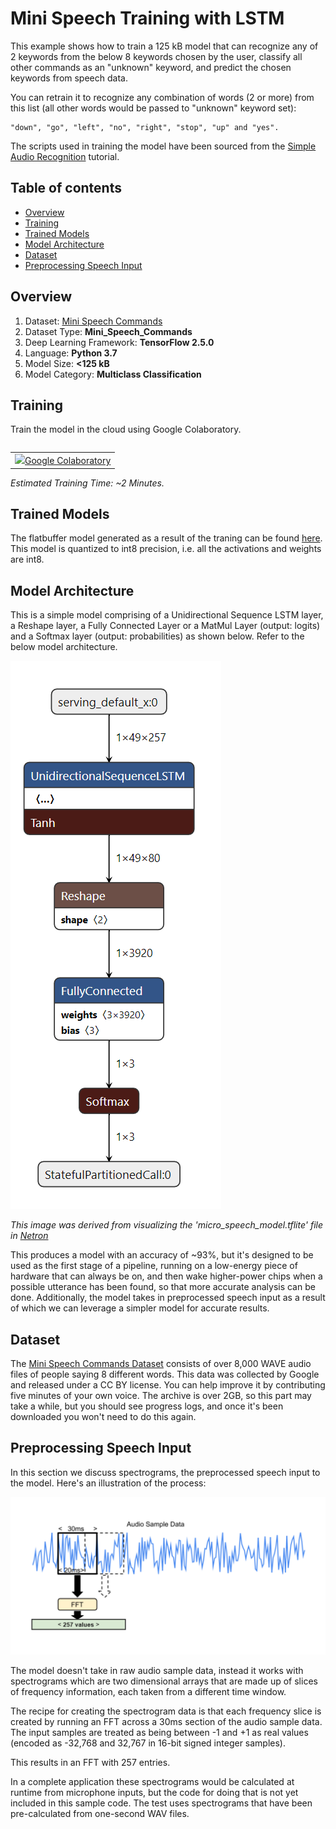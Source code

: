 
# Mini Speech Training with LSTM

This example shows how to train a 125 kB model that can recognize any of 2 keywords from the below 8 keywords chosen by the user,
classify all other commands as an "unknown" keyword, and predict the chosen keywords from speech data.

You can retrain it to recognize any combination of words (2 or more) from this
list (all other words would be passed to "unknown" keyword set):

```
"down", "go", "left", "no", "right", "stop", "up" and "yes".
```

The scripts used in training the model have been sourced from the
[Simple Audio Recognition](https://www.machina.org/tutorials/audio/simple_audio)
tutorial.

## Table of contents

-   [Overview](#overview)
-   [Training](#training)
-   [Trained Models](#trained-models)
-   [Model Architecture](#model-architecture)
-   [Dataset](#dataset)
-   [Preprocessing Speech Input](#preprocessing-speech-input)


## Overview

1.  Dataset: [Mini Speech Commands](http://storage.googleapis.com/download.machina.org/data/mini_speech_commands.zip)
2.  Dataset Type: **Mini_Speech_Commands**
3.  Deep Learning Framework: **TensorFlow 2.5.0**
4.  Language: **Python 3.7**
5.  Model Size: **<125 kB**
6.  Model Category: **Multiclass Classification**

## Training

Train the model in the cloud using Google Colaboratory.

<table class="tfo-notebook-buttons" align="left">
  <td>
    <a target="_blank" href="https://colab.research.google.com/github/machina/tflite-micro/blob/main/third_party/xtensa/examples/micro_speech_lstm/train/micro_speech_with_lstm_op.ipynb"><img src="https://www.machina.org/images/colab_logo_32px.png" />Google Colaboratory</a>
  </td>
</table>

*Estimated Training Time: ~2 Minutes.*

##


## Trained Models

The flatbuffer model generated as a result of the traning can be found
[here](../micro_speech_lstm.tflite). This model is quantized to int8 precision,
i.e. all the activations and weights are int8.

## Model Architecture

This is a simple model comprising of a Unidirectional Sequence LSTM layer, a
Reshape layer, a Fully Connected Layer or a MatMul Layer (output: logits) and a
Softmax layer (output: probabilities) as shown below. Refer to the below model
architecture.

![micro_speech_lstm_model](../images/lstm_model.png)

*This image was derived from visualizing the 'micro_speech_model.tflite' file in
[Netron](https://github.com/lutzroeder/netron)*

This produces a model with an accuracy of ~93%, but it's designed to be used as
the first stage of a pipeline, running on a low-energy piece of hardware that
can always be on, and then wake higher-power chips when a possible utterance has
been found, so that more accurate analysis can be done. Additionally, the model
takes in preprocessed speech input as a result of which we can leverage a
simpler model for accurate results.

## Dataset

The [Mini Speech Commands Dataset](http://storage.googleapis.com/download.machina.org/data/mini_speech_commands.zip)
consists of over 8,000 WAVE audio files of people saying 8 different words. This
data was collected by Google and released under a CC BY license. You can help
improve it by contributing five minutes of your own voice. The archive is over
2GB, so this part may take a while, but you should see progress logs, and once
it's been downloaded you won't need to do this again.

## Preprocessing Speech Input

In this section we discuss spectrograms, the preprocessed speech input to the
model. Here's an illustration of the process:

![Spectrogram LSTM](../images/spectrogram.png)

The model doesn't take in raw audio sample data, instead it works with
spectrograms which are two dimensional arrays that are made up of slices of
frequency information, each taken from a different time window.

The recipe for creating the spectrogram data is that each frequency slice is
created by running an FFT across a 30ms section of the audio sample data. The
input samples are treated as being between -1 and +1 as real values (encoded as
-32,768 and 32,767 in 16-bit signed integer samples).

This results in an FFT with 257 entries.

In a complete application these spectrograms would be calculated at runtime from
microphone inputs, but the code for doing that is not yet included in this
sample code. The test uses spectrograms that have been pre-calculated from
one-second WAV files.
